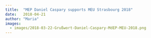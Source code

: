 ```yaml
---
title:  "MEP Daniel Caspary supports MEU Strasbourg 2018"
date:   2018-04-21
author: "Maria"
images:
  - images/2018-03-22-Grußwort-Daniel-Caspary-MdEP-MEU-2018.png
---
```


